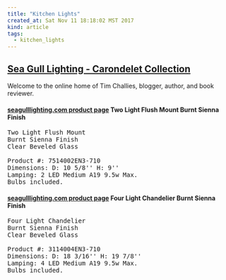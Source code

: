 ```yaml
---
title: "Kitchen Lights"
created_at: Sat Nov 11 18:18:02 MST 2017
kind: article
tags:
  - kitchen_lights
---
```


<h2>
  <a href="http://www.seagulllighting.com/fa2450-pg1/Carondelet-Collection.htm" target="_blank">Sea Gull Lighting - Carondelet Collection</a>
</h2>

Welcome to the online home of Tim Challies, blogger, author, and book reviewer. 

<h4>
  <a href="http://www.seagulllighting.com/54987/Two-Light-Flush-Mount-7514002EN3-710.html" target="_blank">seagulllighting.com product page</a>
  Two Light Flush Mount Burnt Sienna Finish
</h4>

<pre>
Two Light Flush Mount
Burnt Sienna Finish
Clear Beveled Glass 

Product #: 7514002EN3-710
Dimensions: D: 10 5/8'' H: 9''
Lamping: 2 LED Medium A19 9.5w Max.
Bulbs included.
</pre>

<h4>
  <a href="http://www.seagulllighting.com/54281/Four-Light-Chandelier-3114004EN-710.html" target="_blank">seagulllighting.com product page</a>
  Four Light Chandelier Burnt Sienna Finish
</h4>

<pre>
Four Light Chandelier
Burnt Sienna Finish
Clear Beveled Glass 

Product #: 3114004EN3-710
Dimensions: D: 18 3/16'' H: 19 7/8''
Lamping: 4 LED Medium A19 9.5w Max.
Bulbs included.
</pre>

<!--
html boilerplate
<a href="" target="_blank"></a>
<a name=""></a>
<img src="" width="400px">
<ul>
  <li></li>
</ul>
<pre>
</pre>
<p style="margin-bottom: 2em;"></p>
<hr style="border: 0; height: 3px; background: #333; background-image: linear-gradient(to right, #ccc, #333, #ccc);">
<pre><code>
</code></pre>
<math xmlns='http://www.w3.org/1998/Math/MathML' display='block'>
</math>
-->
